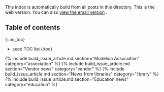 This index is automatically build from all posts in this directory. This is the web version. You can also [view the email version](email.html) .

## Table of contents
{:.no_toc}

* seed TOC list
{:toc}

{% include build_issue_article.md section="Modelica Association" category="association" %}
{% include build_issue_article.md section="Vendor news" category="vendor" %}
{% include build_issue_article.md section="News from libraries" category="library" %}
{% include build_issue_article.md section="Education news" category="education" %}
